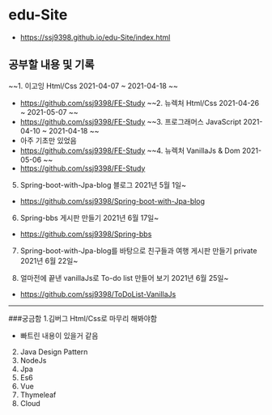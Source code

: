 # edu-Site
- https://ssj9398.github.io/edu-Site/index.html

## 공부할 내용 및 기록
~~1. 이고잉 Html/Css 2021-04-07 ~ 2021-04-18  ~~
- https://github.com/ssj9398/FE-Study
~~2. 뉴렉처 Html/Css  2021-04-26 ~ 2021-05-07  ~~
- https://github.com/ssj9398/FE-Study
~~3. 프로그래머스 JavaScript 2021-04-10 ~ 2021-04-18  ~~
- 아주 기초만 있었음
- https://github.com/ssj9398/FE-Study
~~4. 뉴렉처 VanillaJs & Dom  2021-05-06  ~~
- https://github.com/ssj9398/FE-Study
5. Spring-boot-with-Jpa-blog 블로그  2021년 5월 1일~     
- https://github.com/ssj9398/Spring-boot-with-Jpa-blog
6. Spring-bbs 게시판 만들기           2021년 6월 17일~     
- https://github.com/ssj9398/Spring-bbs
7. Spring-boot-with-Jpa-blog를 바탕으로 친구들과 여행 게시판 만들기 private    2021년 6월 22일~

8. 얼마전에 끝낸 vanillaJs로 To-do list 만들어 보기 2021년 6월 25일~
- https://github.com/ssj9398/ToDoList-VanillaJs

-----------------------------------------------------------------------------------------------------------

###궁금함
1.김버그 Html/Css로 마무리 해봐야함
- 빠트린 내용이 있을거 같음
2. Java Design Pattern
3. NodeJs
4. Jpa
5. Es6
6. Vue
7. Thymeleaf
8. Cloud





